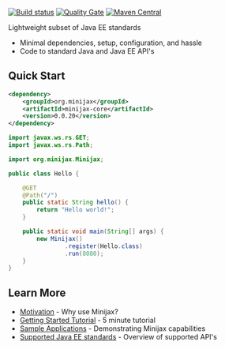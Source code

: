 
[![Build status](https://travis-ci.org/minijax/minijax.svg?branch=master)](https://travis-ci.org/minijax/minijax) [![Quality Gate](https://sonarcloud.io/api/badges/gate?key=org.minijax:minijax)](https://sonarcloud.io/dashboard/index/org.minijax:minijax) [![Maven Central](https://maven-badges.herokuapp.com/maven-central/org.minijax/minijax/badge.svg)](http://mvnrepository.com/artifact/org.minijax)

Lightweight subset of Java EE standards

* Minimal dependencies, setup, configuration, and hassle
* Code to standard Java and Java EE API's

Quick Start
-----------

```xml
<dependency>
    <groupId>org.minijax</groupId>
    <artifactId>minijax-core</artifactId>
    <version>0.0.20</version>
</dependency>
```

```java
import javax.ws.rs.GET;
import javax.ws.rs.Path;

import org.minijax.Minijax;

public class Hello {

    @GET
    @Path("/")
    public static String hello() {
        return "Hello world!";
    }

    public static void main(String[] args) {
        new Minijax()
                .register(Hello.class)
                .run(8080);
    }
}
```

Learn More
----------

* [Motivation](motivation.html) - Why use Minijax?
* [Getting Started Tutorial](getting-started.html) - 5 minute tutorial
* [Sample Applications](minijax-examples/index.html) - Demonstrating Minijax capabilities
* [Supported Java EE standards](javaee.html) - Overview of supported API's
